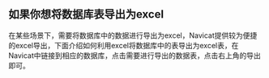 ## 如果你想将数据库表导出为excel

在某些场景下，需要将数据库中的数据进行导出为excel，Navicat提供较为便捷的excel导出，下面介绍如何利用excel将数据库中的表导出为excel表，在Navicat中链接到相应的数据库，点击需要进行导出的数据表，点击右上角的导出即可。